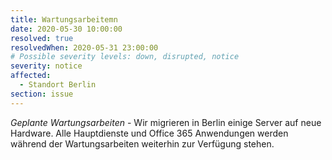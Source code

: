 ```yaml
---
title: Wartungsarbeitemn
date: 2020-05-30 10:00:00
resolved: true
resolvedWhen: 2020-05-31 23:00:00
# Possible severity levels: down, disrupted, notice
severity: notice
affected:
  - Standort Berlin
section: issue
---
```


*Geplante Wartungsarbeiten* - Wir migrieren in Berlin einige Server auf neue Hardware. Alle Hauptdienste und Office 365 Anwendungen werden während der Wartungsarbeiten weiterhin zur Verfügung stehen.
